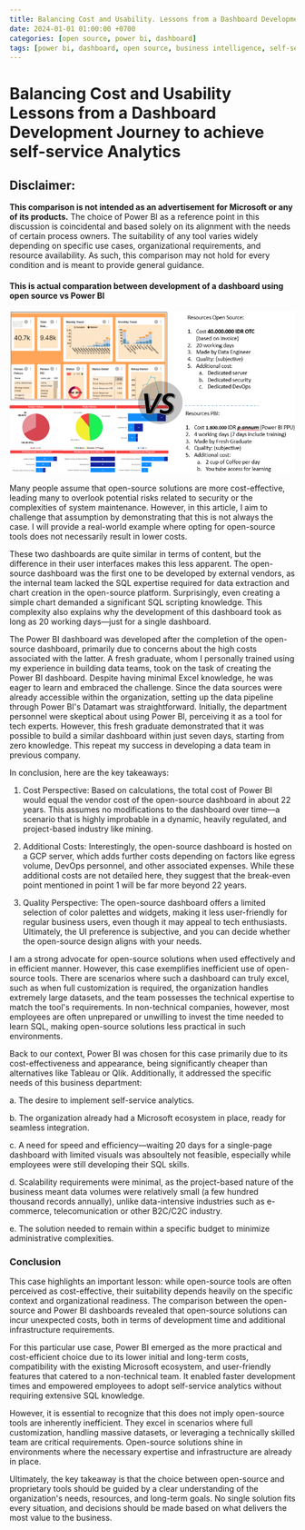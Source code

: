 ```yaml
---
title: Balancing Cost and Usability. Lessons from a Dashboard Development Journey
date: 2024-01-01 01:00:00 +0700
categories: [open source, power bi, dashboard]
tags: [power bi, dashboard, open source, business intelligence, self-service analytics, analytics]
---
```

 
# Balancing Cost and Usability Lessons from a Dashboard Development Journey to achieve self-service Analytics

## **Disclaimer**:
**This comparison is not intended as an advertisement for Microsoft or any of its products.** The choice of Power BI as a reference point in this discussion is coincidental and based solely on its alignment with the needs of certain process owners. The suitability of any tool varies widely depending on specific use cases, organizational requirements, and resource availability. As such, this comparison may not hold for every condition and is meant to provide general guidance.  

#### **This is actual comparation between development of a dashboard using open source vs Power BI**
![comparationpbi](</assets/img/jetvspbi/opensource_pbi.png>)

Many people assume that open-source solutions are more cost-effective, leading many to overlook potential risks related to security or the complexities of system maintenance. However, in this article, I aim to challenge that assumption by demonstrating that this is not always the case. I will provide a real-world example where opting for open-source tools does not necessarily result in lower costs.

These two dashboards are quite similar in terms of content, but the difference in their user interfaces makes this less apparent. The open-source dashboard was the first one to be developed by external vendors, as the internal team lacked the SQL expertise required for data extraction and chart creation in the open-source platform. Surprisingly, even creating a simple chart demanded a significant SQL scripting knowledge. This complexity also explains why the development of this dashboard took as long as 20 working days—just for a single dashboard.

The Power BI dashboard was developed after the completion of the open-source dashboard, primarily due to concerns about the high costs associated with the latter. A fresh graduate, whom I personally trained using my experience in building data teams, took on the task of creating the Power BI dashboard. Despite having minimal Excel knowledge, he was eager to learn and embraced the challenge. Since the data sources were already accessible within the organization, setting up the data pipeline through Power BI's Datamart was straightforward. Initially, the department personnel were skeptical about using Power BI, perceiving it as a tool for tech experts. However, this fresh graduate demonstrated that it was possible to build a similar dashboard within just seven days, starting from zero knowledge. This repeat my success in developing a data team in previous company.  

In conclusion, here are the key takeaways:

1. Cost Perspective: Based on calculations, the total cost of Power BI would equal the vendor cost of the open-source dashboard in about 22 years. This assumes no modifications to the dashboard over time—a scenario that is highly improbable in a dynamic, heavily regulated, and project-based industry like mining.

2. Additional Costs: Interestingly, the open-source dashboard is hosted on a GCP server, which adds further costs depending on factors like egress volume, DevOps personnel, and other associated expenses. While these additional costs are not detailed here, they suggest that the break-even point mentioned in point 1 will be far more beyond 22 years.

3. Quality Perspective: The open-source dashboard offers a limited selection of color palettes and widgets, making it less user-friendly for regular business users, even though it may appeal to tech enthusiasts. Ultimately, the UI preference is subjective, and you can decide whether the open-source design aligns with your needs.
	

I am a strong advocate for open-source solutions when used effectively and in efficient manner. However, this case exemplifies inefficient use of open-source tools. There are scenarios where such a dashboard can truly excel, such as when full customization is required, the organization handles extremely large datasets, and the team possesses the technical expertise to match the tool's requirements. In non-technical companies, however, most employees are often unprepared or unwilling to invest the time needed to learn SQL, making open-source solutions less practical in such environments.

Back to our context, Power BI was chosen for this case primarily due to its cost-effectiveness and appearance, being significantly cheaper than alternatives like Tableau or Qlik. Additionally, it addressed the specific needs of this business department:

a. The desire to implement self-service analytics.

b. The organization already had a Microsoft ecosystem in place, ready for seamless integration.

c. A need for speed and efficiency—waiting 20 days for a single-page dashboard with limited visuals was absoultely not feasible, especially while employees were still developing their SQL skills.

d. Scalability requirements were minimal, as the project-based nature of the business meant data volumes were relatively small (a few hundred thousand records annually), unlike data-intensive industries such as e-commerce, telecomunication or other B2C/C2C industry.

e. The solution needed to remain within a specific budget to minimize administrative complexities.

### Conclusion 

This case highlights an important lesson: while open-source tools are often perceived as cost-effective, their suitability depends heavily on the specific context and organizational readiness. The comparison between the open-source and Power BI dashboards revealed that open-source solutions can incur unexpected costs, both in terms of development time and additional infrastructure requirements.

For this particular use case, Power BI emerged as the more practical and cost-efficient choice due to its lower initial and long-term costs, compatibility with the existing Microsoft ecosystem, and user-friendly features that catered to a non-technical team. It enabled faster development times and empowered employees to adopt self-service analytics without requiring extensive SQL knowledge.

However, it is essential to recognize that this does not imply open-source tools are inherently inefficient. They excel in scenarios where full customization, handling massive datasets, or leveraging a technically skilled team are critical requirements. Open-source solutions shine in environments where the necessary expertise and infrastructure are already in place.

Ultimately, the key takeaway is that the choice between open-source and proprietary tools should be guided by a clear understanding of the organization's needs, resources, and long-term goals. No single solution fits every situation, and decisions should be made based on what delivers the most value to the business.
